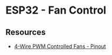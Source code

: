# ESP32 - Fan Control

## Resources

- [4-Wire PWM Controlled Fans - Pinout](https://allpinouts.org/pinouts/connectors/motherboards/motherboard-cpu-4-pin-fan/)